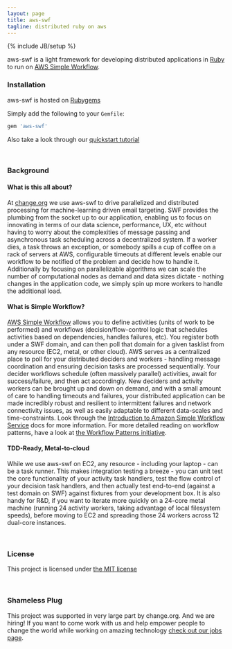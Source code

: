 ```yaml
---
layout: page
title: aws-swf
tagline: distributed ruby on aws
---
```

{% include JB/setup %}

aws-swf is a light framework for developing distributed applications in [Ruby](http://www.ruby-lang.org/en/) to run on [AWS Simple Workflow](http://aws.amazon.com/swf/).

### Installation
aws-swf is hosted on [Rubygems](https://rubygems.org/gems/aws-swf)

Simply add the following to your `Gemfile`:

```ruby
gem 'aws-swf'
```

Also take a look through our [quickstart tutorial](pages/quickstart/)

<br>

### Background
#### What is this all about?
At [change.org](http://www.change.org) we use aws-swf to drive parallelized and distributed processing for machine-learning driven email targeting. SWF provides the plumbing from the socket up to our application, enabling us to focus on innovating in terms of our data science, performance, UX, etc without having to worry about the complexities of message passing and asynchronous task scheduling across a decentralized system. If a worker dies, a task throws an exception, or somebody spills a cup of coffee on a rack of servers at AWS, configurable timeouts at different levels enable our workflow to be notified of the problem and decide how to handle it. Additionally by focusing on parallelizable algorithms we can scale the number of computational nodes as demand and data sizes dictate - nothing changes in the application code, we simply spin up more workers to handle the additional load.

#### What is Simple Workflow?
[AWS Simple Workflow](http://aws.amazon.com/swf/) allows you to define activities (units of work to be performed) and workflows (decision/flow-control logic that schedules activities based on dependencies, handles failures, etc). You register both under a SWF domain, and can then poll that domain for a given tasklist from any resource (EC2, metal, or other cloud). AWS serves as a centralized place to poll for your distributed deciders and workers - handling message coordination and ensuring decision tasks are processed sequentially. Your decider workflows schedule (often massively parallel) activities, await for success/failure, and then act accordingly. New deciders and activity workers can be brought up and down on demand, and with a small amount of care to handling timeouts and failures, your distributed application can be made incredibly robust and resilient to intermittent failures and network connectivity issues, as well as easily adaptable to different data-scales and time-constraints. Look through the [Introduction to Amazon Simple Workflow Service](http://docs.aws.amazon.com/amazonswf/latest/developerguide/swf-dg-intro-to-swf.html) docs for more information. For more detailed reading on workflow patterns, have a look at [the Workflow Patterns initiative](http://www.workflowpatterns.com/).

#### TDD-Ready, Metal-to-cloud
While we use aws-swf on EC2, any resource - including your laptop - can be a task runner. This makes integration testing a breeze - you can unit test the core functionality of your activity task handlers, test the flow control of your decision task handlers, and then actually test end-to-end (against a test domain on SWF) against fixtures from your development box. It is also handy for R&D, if you want to iterate more quickly on a 24-core metal machine (running 24 activity workers, taking advantage of local filesystem speeds), before moving to EC2 and spreading those 24 workers across 12 dual-core instances.

<br>


### License
This project is licensed under [the MIT license](https://github.com/change/aws-swf/blob/master/LICENSE)

<br>

### Shameless Plug
This project was supported in very large part by change.org. And we are hiring! If you want to come work with us and help empower people to change the world while working on amazing technology [check out our jobs page](http://www.change.org/hiring).



